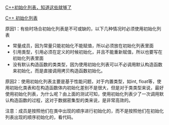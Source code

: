 [C++初始化列表，知道这些就够了](https://zhuanlan.zhihu.com/p/33004628)

[C++ 初始化列表](https://www.cnblogs.com/graphics/archive/2010/07/04/1770900.html)



原因1：有些时场合初始化列表是不可或缺的，以下几种情况时必须使用初始化列表

- 常量成员，因为常量只能初始化不能赋值，所以必须放在初始化列表里面
- 引用类型，引用必须在定义的时候初始化，并且不能重新赋值，所以也要写在初始化列表里面
- 没有默认构造函数的类类型，因为使用初始化列表可以不必调用默认构造函数来初始化，而是直接调用拷贝构造函数初始化。

原因2：使用初始化列表主要是基于性能问题，对于内置类型，如int, float等，使用初始化类表和在构造函数体内初始化差别不是很大，但是对于类类型来说，最好使用初始化列表，为什么呢？由上面的测试可知，使用初始化列表少了一次调用默认构造函数的过程，这对于数据密集型的类来说，是非常高效的。



注意：成员是按照他们在类中出现的顺序进行初始化的，而不是按照他们在初始化列表出现的顺序初始化的，看代码。

